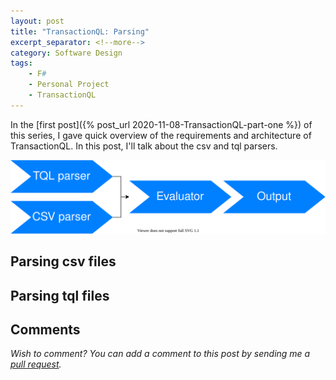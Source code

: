 ```yaml
---
layout: post
title: "TransactionQL: Parsing"
excerpt_separator: <!--more-->
category: Software Design
tags:
    - F#
    - Personal Project
    - TransactionQL
---
```


In the [first post]({% post_url 2020-11-08-TransactionQL-part-one %})
of this series, I gave quick overview of the requirements and
architecture of TransactionQL. In this post, I'll talk about the
csv and tql parsers.

![high level design](/assets/2020-11-01/tql-design.svg)
<!--more-->

## Parsing csv files
<!--
F# Type Provider
Flexible columns
-->

## Parsing tql files
<!--
ledger-like syntax
simple filters
simple arithmetic
reference flexible columns
-->

## Comments
_Wish to comment? You can add a comment to this post by sending me a [pull request](https://github.com/janssen-io/janssen-io.github.io#readme)._
